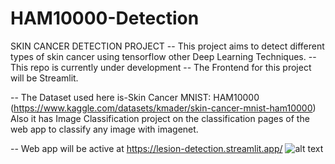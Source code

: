 # HAM10000-Detection
SKIN CANCER DETECTION PROJECT
-- This project aims to detect different types of skin cancer using tensorflow other Deep Learning Techniques. -- This repo is currently under development -- The Frontend for this project will be Streamlit.

-- The Dataset used here is-Skin Cancer MNIST: HAM10000 (https://www.kaggle.com/datasets/kmader/skin-cancer-mnist-ham10000)
Also it has Image Classification project on the classification pages of the web app to classify any image with imagenet.

-- Web app will be active at https://lesion-detection.streamlit.app/
![alt text](https://Akansha-cr/HAM10000-Detection/asset/main/asset/ss.png)
